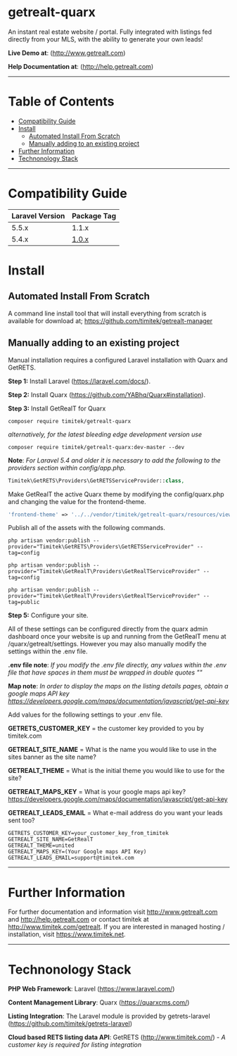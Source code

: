 ﻿# getrealt-quarx


An instant real estate website / portal.  Fully integrated with listings fed directly from your MLS, with the ability to generate your own leads!

**Live Demo at**: (<http://www.getrealt.com>)

**Help Documentation at**: (<http://help.getrealt.com>)

***

# Table of Contents
* [Compatibility Guide](#compatibility-guide)
* [Install](#install)
  * [Automated Install From Scratch](#automated-install-from-scratch)
  * [Manually adding to an existing project](#manually-adding-to-an-existing-project)
* [Further Information](#further-information)
* [Technonology Stack](#technonology-stack)

***

# Compatibility Guide

| Laravel Version | Package Tag |
|-----------------|-------------|
| 5.5.x | 1.1.x |
| 5.4.x | [1.0.x](<https://github.com/timitek/getrealt-quarx/releases/tag/1.0.4>) |

# Install

## Automated Install From Scratch
A command line install tool that will install everything from scratch is available for download at;
<https://github.com/timitek/getrealt-manager>

## Manually adding to an existing project

Manual installation requires a configured Laravel installation with Quarx and GetRETS.

**Step 1:** Install Laravel (<https://laravel.com/docs/>).

**Step 2:** Install Quarx (<https://github.com/YABhq/Quarx#installation>).

**Step 3:** Install GetRealT for Quarx

```
composer require timitek/getrealt-quarx
```

*alternatively, for the latest bleeding edge development version use*

```
composer require timitek/getrealt-quarx:dev-master --dev
```

**Note**: *For Laravel 5.4 and older it is necessary to add the following to the providers section within config/app.php.*

```php
Timitek\GetRETS\Providers\GetRETSServiceProvider::class,
```

Make GetRealT the active Quarx theme by modifying the config/quarx.php and changing the value for the frontend-theme.

```php
'frontend-theme' => '../../vendor/timitek/getrealt-quarx/resources/views/theme'
```

Publish all of the assets with the following commands.

```
php artisan vendor:publish --provider="Timitek\GetRETS\Providers\GetRETSServiceProvider" --tag=config

php artisan vendor:publish --provider="Timitek\GetRealT\Providers\GetRealTServiceProvider" --tag=config

php artisan vendor:publish --provider="Timitek\GetRealT\Providers\GetRealTServiceProvider" --tag=public
```

**Step 5:** Configure your site.

All of these settings can be configured directly from the quarx admin dashboard once your website is up and running from the GetRealT menu at /quarx/getrealt/settings.  However you may also manually modify the settings within the .env file.

**.env file note**: *If you modify the .env file directly, any values within the .env file that have spaces in them must be wrapped in double quotes ""*

**Map note**: *In order to display the maps on the listing details pages, obtain a google maps API key <https://developers.google.com/maps/documentation/javascript/get-api-key>*

Add values for the following settings to your .env file.

**GETRETS_CUSTOMER_KEY** = the customer key provided to you by timitek.com

**GETREALT_SITE_NAME** = What is the name you would like to use in the sites banner as the site name?

**GETREALT_THEME** = What is the initial theme you would like to use for the site?

**GETREALT_MAPS_KEY** = What is your google maps api key? <https://developers.google.com/maps/documentation/javascript/get-api-key>

**GETREALT_LEADS_EMAIL** = What e-mail address do you want your leads sent too?
                    

```
GETRETS_CUSTOMER_KEY=your_customer_key_from_timitek
GETREALT_SITE_NAME=GetRealT
GETREALT_THEME=united
GETREALT_MAPS_KEY=(Your Google maps API Key)
GETREALT_LEADS_EMAIL=support@timitek.com
```

***

# Further Information

For further documentation and information visit <http://www.getrealt.com> and <http://help.getrealt.com> or contact timitek at <http://www.timitek.com/getrealt>.
If you are interested in managed hosting / installation, visit <https://www.timitek.net>.

***


# Technonology Stack

**PHP Web Framework**: Laravel (<https://www.laravel.com/>)

**Content Management Library**: Quarx (<https://quarxcms.com/>)

**Listing Integration**: The Laravel module is provided by getrets-laravel (<https://github.com/timitek/getrets-laravel>)

**Cloud based RETS listing data API**: GetRETS (<http://www.timitek.com/>) - *A customer key is required for listing integration*
